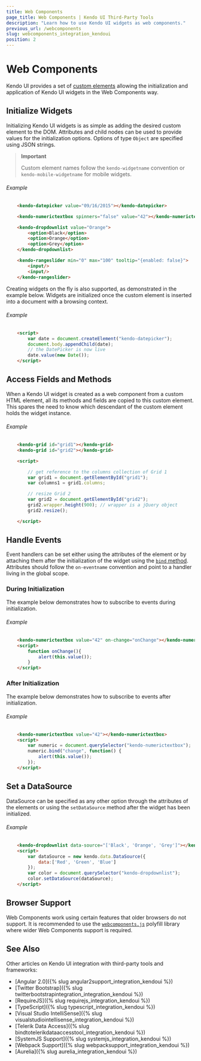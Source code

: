 ```yaml
---
title: Web Components
page_title: Web Components | Kendo UI Third-Party Tools
description: "Learn how to use Kendo UI widgets as web components."
previous_url: /webcomponents
slug: webcomponents_integration_kendoui
position: 2
---
```


# Web Components

Kendo UI provides a set of [custom elements](http://w3c.github.io/webcomponents/spec/custom/) allowing the initialization and application of Kendo UI widgets in the Web Components way.

## Initialize Widgets

Initializing Kendo UI widgets is as simple as adding the desired custom element to the DOM. Attributes and child nodes can be used to provide values for the initialization options. Options of type `Object` are specified using JSON strings.

> **Important**
>
> Custom element names follow the `kendo-widgetname` convention or `kendo-mobile-widgetname` for mobile widgets.

###### Example

```html
    <kendo-datepicker value="09/16/2015"></kendo-datepicker>

    <kendo-numerictextbox spinners="false" value="42"></kendo-numerictextbox>

    <kendo-dropdownlist value="Orange">
        <option>Black</option>
        <option>Orange</option>
        <option>Grey</option>
    </kendo-dropdownlist>

    <kendo-rangeslider min="0" max="100" tooltip="{enabled: false}">
        <input/>
        <input/>
    </kendo-rangeslider>
```

Creating widgets on the fly is also supported, as demonstrated in the example below. Widgets are initialized once the custom element is inserted into a document with a browsing context.

###### Example

```html
    <script>
        var date = document.createElement("kendo-datepicker");
        document.body.appendChild(date);
        // the DatePicker is now live
        date.value(new Date());
    </script>
```

## Access Fields and Methods

When a Kendo UI widget is created as a web component from a custom HTML element, all its methods and fields are copied to this custom element. This spares the need to know which descendant of the custom element holds the widget instance.

###### Example

```html
    <kendo-grid id="grid1"></kendo-grid>
    <kendo-grid id="grid2"></kendo-grid>

    <script>

        // get reference to the columns collection of Grid 1
        var grid1 = document.getElementById("grid1");
        var columns1 = grid1.columns;

        // resize Grid 2
        var grid2 = document.getElementById("grid2");
        grid2.wrapper.height(900); // wrapper is a jQuery object
        grid2.resize();

    </script>
```

## Handle Events

Event handlers can be set either using the attributes of the element or by attaching them after the initialization of the widget using the  [`bind` method](/api/javascript/ui/widget#methods-bind). Attributes should follow the `on-eventname` convention and point to a handler living in the global scope.

### During Initialization

The example below demonstrates how to subscribe to events during initialization.

###### Example

```html
    <kendo-numerictextbox value="42" on-change="onChange"></kendo-numerictextbox>
    <script>
        function onChange(){
            alert(this.value());
        }
    </script>
```

### After Initialization

The example below demonstrates how to subscribe to events after initialization.

###### Example

```html
    <kendo-numerictextbox value="42"></kendo-numerictextbox>
    <script>
        var numeric = document.querySelector("kendo-numerictextbox");
        numeric.bind("change", function() {
            alert(this.value());
        });
    </script>
```

## Set a DataSource

DataSource can be specified as any other option through the attributes of the elements or using the `setDataSource` method after the widget has been initialized.

###### Example

```html
    <kendo-dropdownlist data-source="['Black', 'Orange', 'Grey']"></kendo-dropdownlist>
    <script>
        var dataSource = new kendo.data.DataSource({
            data:['Red', 'Green', 'Blue']
        });
        var color = document.querySelector("kendo-dropdownlist");
        color.setDataSource(dataSource);
    </script>
```

## Browser Support

Web Components work using certain features that older browsers do not support. It is recommended to use the [`webcomponents.js`](http://webcomponents.org/polyfills/) polyfill library where wider Web Components support is required.

## See Also

Other articles on Kendo UI integration with third-party tools and frameworks:

* [Angular 2.0]({% slug angular2support_integration_kendoui %})
* [Twitter Bootstrap]({% slug twitterbootstrapintegration_integration_kendoui %})
* [RequireJS]({% slug requirejs_integration_kendoui %})
* [TypeScript]({% slug typescript_integration_kendoui %})
* [Visual Studio IntelliSense]({% slug visualstudiointellisense_integration_kendoui %})
* [Telerik Data Access]({% slug bindtotelerikdataaccesstool_integration_kendoui %})
* [SystemJS Support]({% slug systemjs_integration_kendoui %})
* [Webpack Support]({% slug webpacksupport_integration_kendoui %})
* [Aurelia]({% slug aurelia_integration_kendoui %})
